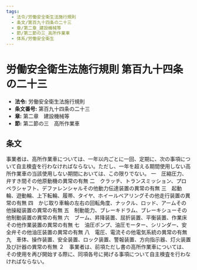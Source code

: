 ```yaml
---
tags:
  - 法令/労働安全衛生法施行規則
  - 条文/第百九十四条の二十三
  - 章/第二章_建設機械等
  - 節/第二節の三_高所作業車
  - 体系/労働安全衛生
---
```

# 労働安全衛生法施行規則 第百九十四条の二十三

- **法令:** 労働安全衛生法施行規則
- **条文番号:** 第百九十四条の二十三
- **章:** 第二章　建設機械等
- **節:** 第二節の三　高所作業車

## 条文
事業者は、高所作業車については、一年以内ごとに一回、定期に、次の事項について自主検査を行わなければならない。ただし、一年を超える期間使用しない高所作業車の当該使用しない期間においては、この限りでない。
一　圧縮圧力、弁すき間その他原動機の異常の有無
二　クラッチ、トランスミッション、プロペラシャフト、デファレンシャルその他動力伝達装置の異常の有無
三　起動輪、遊動輪、上下転輪、履帯、タイヤ、ホイールベアリングその他走行装置の異常の有無
四　かじ取り車輪の左右の回転角度、ナックル、ロッド、アームその他操縦装置の異常の有無
五　制動能力、ブレーキドラム、ブレーキシューその他制動装置の異常の有無
六　ブーム、昇降装置、屈折装置、平衡装置、作業床その他作業装置の異常の有無
七　油圧ポンプ、油圧モーター、シリンダー、安全弁その他油圧装置の異常の有無
八　電圧、電流その他電気系統の異常の有無
九　車体、操作装置、安全装置、ロック装置、警報装置、方向指示器、灯火装置及び計器の異常の有無
２　事業者は、前項ただし書の高所作業車については、その使用を再び開始する際に、同項各号に掲げる事項について自主検査を行わなければならない。

